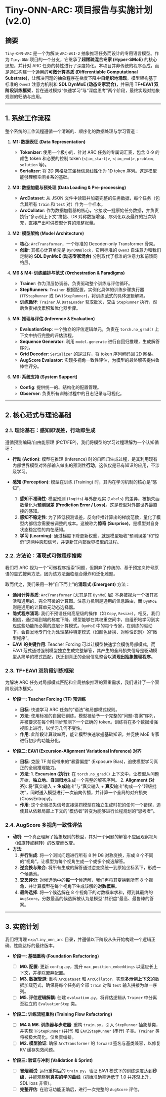 # Tiny-ONN-ARC: 项目报告与实施计划 (v2.0)

## 摘要

`Tiny-ONN-ARC` 是一个为解决 `ARC-AGI-2` 抽象推理任务而设计的专用语言模型。作为 `Tiny-ONN` 项目的一个分支，它继承了**超稀疏混合专家 (Hyper-SMoE)** 的核心思想，并针对 ARC 任务的特性进行了深度特化。本项目并非传统的程序合成，而是通过构建一个通用的**可微计算基质 (Differentiable Computational Substrate)**，让解决问题的抽象程序在梯度下降中**自组织地涌现**。模型架构基于标准的 `Qwen3` 注意力机制和 **SDL DynMoE (动态专家混合)**，并采用 **TF+EAVI 双阶段训练框架**，旨在通过模拟“快速学习”与“深度思考”两个阶段，最终实现对抽象规则的归纳与应用。

---

## 1. 系统工作流程

整个系统的工作流程遵循一个清晰的、顺序化的数据处理与学习管道：

1. **M1: 数据表征 (Data Representation)**

   - **Tokenizer**: 使用一个极小的、针对 ARC 任务的专属词汇表，包含 0-9 的颜色 token 和必要的控制 token (`<|im_start|>`, `<|im_end|>`, `problem`, `solution` 等)。
   - **Serializer**: 将 2D 网格及其坐标信息线性化为 1D token 序列。这是模型能够理解空间关系的基础。

2. **M3: 数据加载与预处理 (Data Loading & Pre-processing)**

   - **ArcDataset**: 从 JSON 文件中读取并加载完整的任务数据，每个任务（包含其所有 `train` 和 `test` 对）作为一个样本。
   - **ArcCollator**: 作为数据加载器的核心，它接收一批原始任务数据，并负责执行“多示例上下文”拼接、D8 对称数据增强、序列化以及最终的批次填充，直接产出可供模型计算的规整张量。

3. **M2: 模型架构 (Model Architecture)**

   - **核心**: `ArcTransformer`，一个标准的 Decoder-only Transformer 骨架。
   - **创新**: 其核心计算单元是 `DynONNBlock`，它用标准的 `Qwen3` 自注意力和我们定制的 **SDL DynMoE (动态专家混合)** 分别取代了标准的注意力和前馈网络层。

4. **M6 & M4: 训练编排与范式 (Orchestration & Paradigms)**

   - **Trainer**: 作为顶层协调器，负责驱动整个训练与评估循环。
   - **StepRunners**: `Trainer` 根据配置，实例化具体的训练步骤执行器 (`TFStepRunner` 或 `EAVIStepRunner`)，将训练范式的具体逻辑解耦。
   - **训练循环**: `Trainer` 从 `DataLoader` 获取批次，交由 `StepRunner` 执行，然后负责梯度累积和优化器步骤。

5. **M5: 推理与评估 (Inference & Evaluation)**

   - **EvaluationStep**: 一个独立的评估逻辑单元，负责在 `torch.no_grad()` 上下文中执行完整的评估流程。
   - **Sequence Generator**: 利用 `model.generate` 进行自回归推理，生成解答序列。
   - **Grid Decoder**: `Serializer` 的逆过程，将 token 序列解码回 2D 网格。
   - **AugScore Evaluator**: 实现多视角一致性评估，为模型的最终解答提供鲁棒性评分。

6. **M6: 系统支持 (System Support)**
   - **Config**: 提供统一的、结构化的配置管理。
   - **Observer**: 负责所有训练过程中的日志记录与可视化。

---

## 2. 核心范式与理论基础

### 2.1. 理论基石：感知即误差，行动即生成

遵循预测编码/自由能原理 (PCT/FEP)，我们将模型的学习过程理解为一个认知循环：

- **行动 (Action)**: 模型在推理 (Inference) 时的自回归生成过程，是其利用现有内部世界模型对外部输入做出的预测性**行动**。这仅仅是已有知识的应用，不涉及学习。

- **感知 (Perception)**: 模型在训练 (Training) 时，其内在学习机制的核心是“感知”。
  1. **感知不准确性**: 模型预测 (`logits`) 与外部现实 (`labels`) 的差异，被损失函数量化为**预测误差 (Prediction Error / Loss)**。这是模型对外部世界最直接的感知。
  2. **感知不稳定性**: 为了降低预测误差，反向传播计算出的梯度范数，量化了模型内部信念需要被调整的成本。这被称为**惊奇 (Surprise)**，是模型对自身状态稳定性的内在感知。
  3. **学习 (Learning)**: 通过梯度下降更新权重，就是模型吸收“预测误差”和“惊奇”这两种感知信号，并更新其内部世界模型的过程。

### 2.2. 方法论：涌现式可微程序搜索

我们将 ARC 视为一个“可微程序搜索”问题，但摒弃了传统的、基于预定义符号原语的显式搜索方法，因为该方法面临组合爆炸和泛化难题。

取而代之，我们采用一种“自下而上”的**涌现式 (Emergent)** 方法：

- **通用计算基质**: `ArcTransformer` (尤其是其 `DynMoE` 层) 本身被视为一个极其灵活和通用的、完全可微的计算图。注意力机制是通用的信息路由，而 `DynMoE` 则是通用的计算单元动态选择器。
- **隐式程序涌现**: 我们不预设任何高层级的操作（如 `Copy`, `Resize`）。相反，我们相信，通过端到端的梯度下降，模型能够在其权重空间中，自组织地学习到实现这些功能所必需的底层计算模式。`DynMoE` 中的每个专家，在训练的驱动下，会自发地专门化为处理某种特定模式（如颜色替换、对称性识别）的“微型程序”。
- **EAVI 的关键作用**: Teacher Forcing 可以让模型快速学会模仿局部模式，而 EAVI 范式通过强制模型独立生成完整解答，其产生的全局损失信号是驱动模型从简单的模式匹配，跃迁到真正的全局信息整合以**涌现出抽象推理程序**。

### 2.3. TF+EAVI 双阶段训练框架

为解决 ARC 任务对局部模式匹配和全局抽象推理的双重需求，我们设计了一个双阶段训练框架。

- **阶段一: Teacher Forcing (TF) 预训练**

  - **目标**: 快速学习 ARC 任务的“语法”和局部模式规则。
  - **方法**: 使用标准的自回归训练。模型被给予一个完整的“问题-答案”序列，并被要求在每个时间步预测下一个正确的 token。训练将在多个数据增强视图上进行，以学习几何不变性。
  - **作用**: 此阶段计算效率高，能让模型快速掌握基础知识，并促使 MoE 专家进行初步的功能分化。

- **阶段二: EAVI (Excursion-Alignment Variational Inference) 对齐**
  - **目标**: 克服 TF 阶段带来的“暴露偏差” (Exposure Bias)，迫使模型学习真正的全局推理能力。
  - **方法**: 1. **Excursion (执行)**: 在 `torch.no_grad()` 上下文中，让模型从问题开始，**独立地、自回归地**生成一个完整的解答序列。 2. **Alignment (对齐)**: 将“真实输入 + **生成**输出”与“真实输入 + **真实**输出”构成一个“超级批次”，同时送入模型进行一次前向传播，并计算一个全局的对齐损失 (CrossEntropy)。
  - **作用**: 这个全局损失信号直接惩罚模型在独立生成时犯的任何一个错误，迫使其从依赖局部上下文的“模仿者”转变为能够进行长程规划的“思考者”。

### 2.4. AugScore 多视角一致性评估

- **动机**: 一个真正理解了抽象规则的模型，其对一个问题的解答不应因观察视角（如旋转或翻转）的改变而改变。
- **方法**:
  1. **并行生成**: 将一个测试问题进行所有 8 种 D8 对称变换，形成 8 个不同的“视角”。让模型为每个视角生成一个或多个候选解答。
  2. **逆变换与聚合**: 将所有生成的解答通过逆变换统一到原始坐标系下，形成一个候选池。
  3. **交叉评分**: 对候选池中的**每一个**候选解，我们再将其变换到所有 8 个视角，并计算模型在每个视角下生成该解的**对数概率**。
  4. **最终选择**: 将一个候选解在 8 个视角下的对数概率求和，得到其最终的 `AugScore`。分数最高的候选解被认为是模型“共识度”最高、最鲁棒的答案。

---

## 3. 实施计划

我们将清理 `exp/tiny_onn_arc` 目录，并遵循以下阶段从头开始构建一个逻辑正确、性能达标的最终版本。

- **阶段一: 基础重构 (Foundation Refactoring)**

  - [ ] **M0. 配置**: 更新 `config.py`，提升 `max_position_embeddings` 以适应长上下文，并移除废弃配置。
  - [ ] **M3. 数据管道**: 重构 `ArcDataset` 和 `ArcCollator`，实现**多示例上下文**的数据加载范式，确保将每个任务的全部 `train` 对和 `test` 输入拼接为单一序列。
  - [ ] **M5. 评估逻辑解耦**: 创建 `evaluation.py`，将评估逻辑从 `Trainer` 中分离至独立的 `EvaluationStep` 类。

- **阶段二: 训练流程重构 (Training Flow Refactoring)**

  - [ ] **M4 & M6. 训练器与步进器**: 重构 `train.py`，引入 `StepRunner` 抽象基类，并实现 `TFStepRunner` (并行) 和 `EAVIStepRunner` (串行) 子类。`Trainer` 类将被极大简化，仅负责编排。
  - [ ] **M2. 模型验证**: 确保 `ArcTransformer` 的 `forward` 签名与基类兼容，以修复 KV 缓存失效问题。

- **阶段三: 验证与冲刺 (Validation & Sprint)**
  - [ ] **冒烟测试**: 运行重构后的 `train.py`，验证 EAVI 模式下的训练速度达到**秒级**，并能观察到**真实的学习曲线**（初始准确率远低于 1.0 并逐渐上升，SDL loss 非零）。
  - [ ] **完整评估**: 在验证功能正确后，进行一次完整的 `AugScore` 评估。

